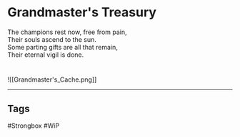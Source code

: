 # Grandmaster's Treasury
The champions rest now, free from pain,  
Their souls ascend to the sun.  
Some parting gifts are all that remain,  
Their eternal vigil is done.

#
![[Grandmaster's_Cache.png]]

---
## Tags
#Strongbox
#WiP